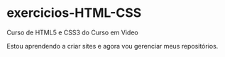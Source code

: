 # exercicios-HTML-CSS
 Curso de HTML5 e CSS3 do Curso em Video

Estou aprendendo a criar sites e agora vou gerenciar meus repositórios.